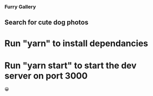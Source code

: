 ### Furry Gallery

## Search for cute dog photos

# Run "yarn" to install dependancies
# Run "yarn start" to start the dev server on port 3000

😀
